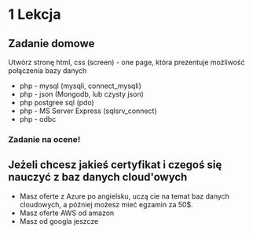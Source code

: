 # 1 Lekcja

## Zadanie domowe

Utwórz stronę html, css (screen) - one page, która prezentuje możliwość połączenia bazy danych

- php - mysql (mysqli, connect_mysqli)
- php - json (Mongodb, lub czysty json)
- php postgree sql (pdo)
- php - MS Server Express (sqlsrv_connect) 
- php - odbc

### Zadanie na ocene!

## Jeżeli chcesz jakieś certyfikat i czegoś się nauczyć z baz danych cloud'owych

- Masz oferte z Azure po angielsku, uczą cie na temat baz danych cloudowych, a później możesz mieć egzamin za 50$.
- Masz oferte AWS od amazon
- Masz od googla jeszcze